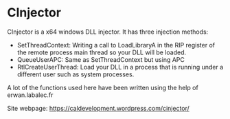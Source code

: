 # CInjector

CInjector is a x64 windows DLL injector.
It has three injection methods:

   * SetThreadContext: Writing a call to LoadLibraryA in the RIP register of the remote process main thread so your DLL will be loaded.
   * QueueUserAPC: Same as SetThreadContext but using APC
   * RtlCreateUserThread: Load your DLL in a process that is running under a different user such as system processes.


A lot of the functions used here have been written using the help of erwan.labalec.fr

Site webpage: https://caldevelopment.wordpress.com/cinjector/
